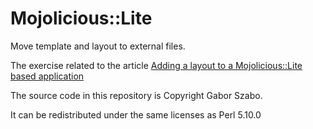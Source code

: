 Mojolicious::Lite
======================================

Move template and layout to external files.

The exercise related to the article
[Adding a layout to a Mojolicious::Lite based application](http://perlmaven.com/pro/adding-layout-to-mojolicious-lite-based-application)


The source code in this repository is Copyright Gabor Szabo.

It can be redistributed under the same licenses as Perl 5.10.0

